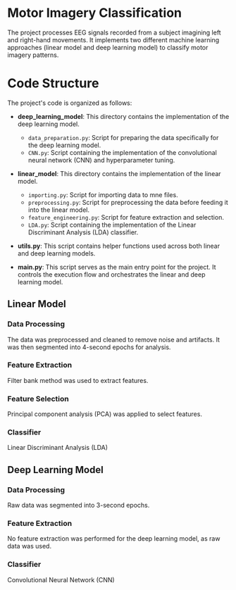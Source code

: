 # Motor Imagery Classification

The project processes EEG signals recorded from a subject imagining left and right-hand movements. It implements two different machine learning approaches (linear model and deep learning model) to classify motor imagery patterns.

# Code Structure

The project's code is organized as follows:

- **deep_learning_model**: This directory contains the implementation of the deep learning model.
  - `data_preparation.py`: Script for preparing the data specifically for the deep learning model.
  - `CNN.py`: Script containing the implementation of the convolutional neural network (CNN) and hyperparameter tuning.

- **linear_model**: This directory contains the implementation of the linear model.
  - `importing.py`: Script for importing data to mne files. 
  - `preprocessing.py`: Script for preprocessing the data before feeding it into the linear model.
  - `feature_engineering.py`: Script for feature extraction and selection.
  - `LDA.py`: Script containing the implementation of the Linear Discriminant Analysis (LDA) classifier.
    
- **utils.py**: This script contains helper functions used across both linear and deep learning models.
- **main.py**: This script serves as the main entry point for the project. It controls the execution flow and orchestrates the linear and deep learning model.


## Linear Model

### Data Processing 
The data was preprocessed and cleaned to remove noise and artifacts. It was then segmented into 4-second epochs for analysis.

### Feature Extraction 
Filter bank method was used to extract features.

### Feature Selection 
Principal component analysis (PCA) was applied to select features.

### Classifier 
Linear Discriminant Analysis (LDA)

## Deep Learning Model

### Data Processing
Raw data was segmented into 3-second epochs.

### Feature Extraction
No feature extraction was performed for the deep learning model, as raw data was used.

### Classifier
Convolutional Neural Network (CNN)

